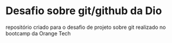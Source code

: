# Desafio sobre git/github da Dio
repositório criado para o desafio de projeto sobre git realizado no bootcamp da Orange Tech


